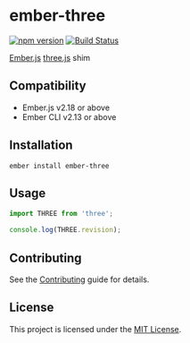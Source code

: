 ember-three
==============================================================================

[![npm version](https://badge.fury.io/js/ember-three.svg)](https://badge.fury.io/js/ember-three)
[![Build Status](https://travis-ci.org/CrowdStrike/ember-three.svg?branch=master)](https://travis-ci.org/CrowdStrike/ember-three)

[Ember.js](https://www.emberjs.com) [three.js](https://threejs.org) shim


Compatibility
------------------------------------------------------------------------------

* Ember.js v2.18 or above
* Ember CLI v2.13 or above


Installation
------------------------------------------------------------------------------

```
ember install ember-three
```


Usage
------------------------------------------------------------------------------

```js
import THREE from 'three';

console.log(THREE.revision);
```


Contributing
------------------------------------------------------------------------------

See the [Contributing](CONTRIBUTING.md) guide for details.


License
------------------------------------------------------------------------------

This project is licensed under the [MIT License](LICENSE.md).
